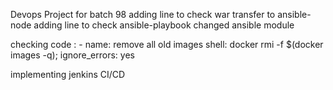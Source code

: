 Devops Project for batch 98
adding line to check war transfer to ansible-node
adding line to check ansible-playbook
changed ansible module

checking code :
      - name: remove all old images
      shell: docker rmi -f $(docker images -q);
      ignore_errors: yes

implementing jenkins CI/CD
